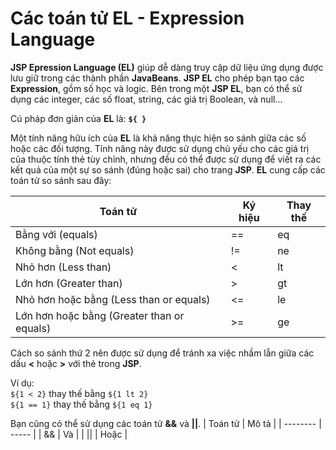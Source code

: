 # Các toán tử EL - Expression Language

**JSP Epression Language (EL)** giúp dễ dàng truy cập dữ liệu ứng dụng được lưu giữ trong các thành phần **JavaBeans**. **JSP EL** cho phép bạn tạo các **Expression**, gồm số học và logic. Bên trong một **JSP EL**, bạn có thể sử dụng các integer, các số float, string, các giá trị Boolean, và null...

Cú pháp đơn giản của **EL** là: **`${ }`**

Một tính năng hữu ích của **EL** là khả năng thực hiện so sánh giữa các số hoặc các đối tượng. Tính năng này được sử dụng chủ yếu cho các giá trị của thuộc tính thẻ tùy chỉnh, nhưng đều có thể được sử dụng để viết ra các kết quả của một sự so sánh (đúng hoặc sai) cho trang **JSP**. **EL** cung cấp các toán tử so sánh sau đây:

| Toán tử     | Ký hiệu | Thay thế |
| ----------- | ------- | -------- |
| Bằng với (equals)                          |	==  |	eq |
| Không bằng (Not equals)                    |	!=	| ne |
| Nhỏ hơn (Less than)                        |	<	  | lt |
| Lớn hơn (Greater than)                     |	>	  | gt |
| Nhỏ hơn hoặc bằng (Less than or equals)    |	<=  |	le |
| Lớn hơn hoặc bằng (Greater than or equals) |	>=  |	ge |

Cách so sánh thứ 2 nên được sử dụng để tránh xa việc nhầm lẫn giữa các dấu **<** hoặc **>** với thẻ trong **JSP**.

Ví dụ:
<br/>
`${1 < 2}` thay thế bằng `${1 lt 2}`
<br/>
`${1 == 1}` thay thế bằng `${1 eq 1}`

Bạn cũng có thể sử dụng các toán tử **&&** và **||**.
| Toán tử  | Mô tả |
| -------- | ----- |
| &&	     | Và    |
| ||       | Hoặc  |
